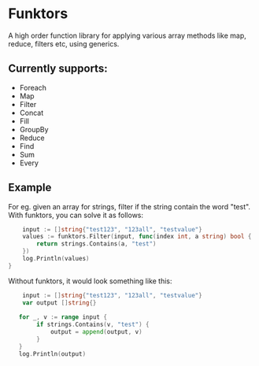 # Funktors

A high order function library for applying various array methods like map, reduce, filters etc, using generics.

## Currently supports:

- Foreach
- Map
- Filter
- Concat
- Fill
- GroupBy
- Reduce
- Find
- Sum
- Every

## Example

For eg. given an array for strings, filter if the string contain the word "test". With funktors, you can solve it as follows:

```go
    input := []string{"test123", "123all", "testvalue"}
	values := funktors.Filter(input, func(index int, a string) bool {
		return strings.Contains(a, "test")
	})
	log.Println(values)
}
```

Without funktors, it would look something like this:

```go
    input := []string{"test123", "123all", "testvalue"}
    var output []string{}
        
   for _, v := range input {
        if strings.Contains(v, "test") {
            output = append(output, v)
        }
   }
   log.Println(output)
```
